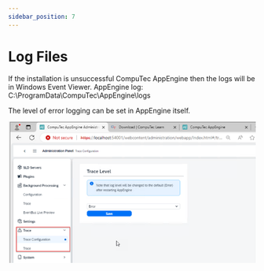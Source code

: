 ```yaml
---
sidebar_position: 7
---
```


# Log Files

If the installation is unsuccessful CompuTec AppEngine then the logs will be in Windows Event Viewer.
AppEngine log:
C:\ProgramData\CompuTec\AppEngine\logs

The level of error logging can be set in AppEngine itself.

![Log Files](./media/log-files.png)
